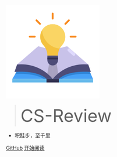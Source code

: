 <!-- 主页.md -->

<img src="_media/logo5.png" alt="logo6" />

> <font size="18">CS-Review</font>

- 积跬步，至千里

[GitHub](https://github.com/Alan-26/CS_Review)
[开始阅读](README)

